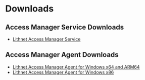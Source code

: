 # Downloads

## Access Manager Service Downloads
- [Lithnet Access Manager Service](https://github.com/lithnet/access-manager/releases/latest/download/Lithnet.Access.Manager.Service.Setup.exe)
## Access Manager Agent Downloads
- [Lithnet Access Manager Agent for Windows x64 and ARM64](https://github.com/lithnet/access-manager/releases/latest/download/Lithnet.Access.Manager.Agent.Setup-x64.msi)
- [Lithnet Access Manager Agent for Windows x86](https://github.com/lithnet/access-manager/releases/latest/download/Lithnet.Access.Manager.Agent.Setup-x86.msi)
